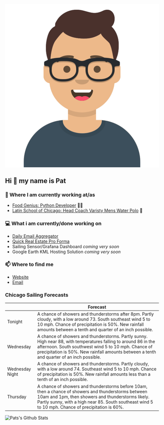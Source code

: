 [![Social banner for p-j-falconer](https://raw.githubusercontent.com/P-J-FALCONER/P-J-FALCONER/master/assets/avataaars.svg)](https://patfalconer.com/)
## Hi :wave: my name is Pat

### 💼 Where I am currently working at/as
- [Food Genius: Python Developer](https://getfoodgenius.com/) 🍔🐍
- [Latin School of Chicago: Head Coach Varisty Mens Water Polo](https://www.latinschool.org/) 🤽


### 💻 What i am currently/done working on
 - [Daily Email Aggregator](https://github.com/P-J-FALCONER/dott_daily_mail)
 - [Quick Real Estate Pro Forma](https://github.com/P-J-FALCONER/henry)
 - Sailing Sensor/Grafana Dashboard *coming very soon*
 - Google Earth KML Hosting Solution *coming very soon*

### 📫 Where to find me
 - [Website](https://patfalconer.com/)
 - [Email](mailto:patrick.j.falconer@gmail.com)


### Chicago Sailing Forecasts
|   | Forecast  |
|---|---|
| Tonight | A chance of showers and thunderstorms after 8pm. Partly cloudy, with a low around 73. South southeast wind 5 to 10 mph. Chance of precipitation is 50%. New rainfall amounts between a tenth and quarter of an inch possible. |
| Wednesday | A chance of showers and thunderstorms. Partly sunny. High near 88, with temperatures falling to around 86 in the afternoon. South southwest wind 5 to 10 mph. Chance of precipitation is 50%. New rainfall amounts between a tenth and quarter of an inch possible. |
| Wednesday Night | A chance of showers and thunderstorms. Partly cloudy, with a low around 74. Southeast wind 5 to 10 mph. Chance of precipitation is 50%. New rainfall amounts less than a tenth of an inch possible. |
| Thursday | A chance of showers and thunderstorms before 10am, then a chance of showers and thunderstorms between 10am and 1pm, then showers and thunderstorms likely. Partly sunny, with a high near 85. South southeast wind 5 to 10 mph. Chance of precipitation is 60%. |

![Pats's Github Stats](https://github-readme-stats.vercel.app/api?username=p-j-falconer&show_icons=true&theme=radical)
